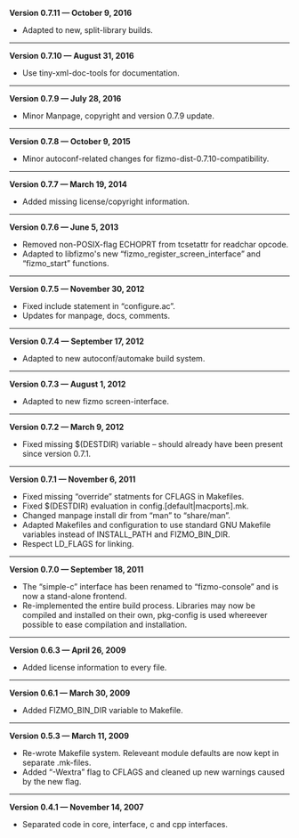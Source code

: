 


   **Version 0.7.11 — October 9, 2016**

 - Adapted to new, split-library builds.

---


   **Version 0.7.10 — August 31, 2016**

 - Use tiny-xml-doc-tools for documentation.

---


   **Version 0.7.9 — July 28, 2016**

 - Minor Manpage, copyright and version 0.7.9 update.

---


   **Version 0.7.8 — October 9, 2015**

 - Minor autoconf-related changes for fizmo-dist-0.7.10-compatibility.

---


   **Version 0.7.7 — March 19, 2014**

 - Added missing license/copyright information.

---


   **Version 0.7.6 — June 5, 2013**

 - Removed non-POSIX-flag ECHOPRT from tcsetattr for readchar opcode.
 - Adapted to libfizmo's new “fizmo_register_screen_interface” and “fizmo_start” functions.

---


   **Version 0.7.5 — November 30, 2012**

 - Fixed include statement in “configure.ac”.
 - Updates for manpage, docs, comments.

---


   **Version 0.7.4 — September 17, 2012**

 - Adapted to new autoconf/automake build system.

---


   **Version 0.7.3 — August 1, 2012**

 - Adapted to new fizmo screen-interface.

---


   **Version 0.7.2 — March 9, 2012**

 - Fixed missing $(DESTDIR) variable – should already have been present since version 0.7.1.

---


   **Version 0.7.1 — November 6, 2011**

 - Fixed missing “override” statments for CFLAGS in Makefiles.
 - Fixed $(DESTDIR) evaluation in config.[default|macports].mk.
 - Changed manpage install dir from “man” to “share/man”.
 - Adapted Makefiles and configuration to use standard GNU Makefile variables instead of INSTALL_PATH and FIZMO_BIN_DIR.
 - Respect LD_FLAGS for linking.

---


   **Version 0.7.0 — September 18, 2011**

 - The “simple-c” interface has been renamed to “fizmo-console” and is now a stand-alone frontend.
 - Re-implemented the entire build process. Libraries may now be compiled and installed on their own, pkg-config is used whereever possible to ease compilation and installation.

---


   **Version 0.6.3 — April 26, 2009**

 - Added license information to every file.

---


   **Version 0.6.1 — March 30, 2009**

 - Added FIZMO_BIN_DIR variable to Makefile.

---


   **Version 0.5.3 — March 11, 2009**

 - Re-wrote Makefile system. Releveant module defaults are now kept in separate .mk-files.
 - Added “-Wextra” flag to CFLAGS and cleaned up new warnings caused by the new flag.

---


   **Version 0.4.1 — November 14, 2007**

 - Separated code in core, interface, c and cpp interfaces.



